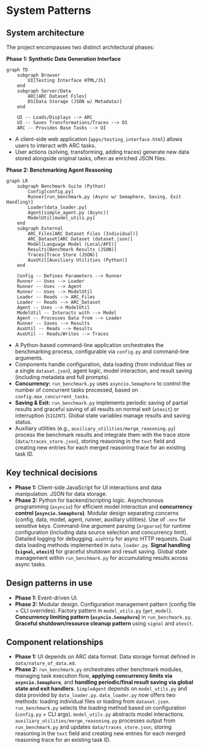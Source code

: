 # System Patterns

## System architecture

The project encompasses two distinct architectural phases:

**Phase 1: Synthetic Data Generation Interface**

```mermaid
graph TD
    subgraph Browser
        UI[Testing Interface HTML/JS]
    end
    subgraph Server/Data
        ARC[ARC Dataset Files]
        DS[Data Storage (JSON w/ Metadata)]
    end

    UI -- Loads/Displays --> ARC
    UI -- Saves Transformations/Traces --> DS
    ARC -- Provides Base Tasks --> UI
```
*   A client-side web application (`apps/testing_interface.html`) allows users to interact with ARC tasks.
*   User actions (solving, transforming, adding traces) generate new data stored alongside original tasks, often as enriched JSON files.

**Phase 2: Benchmarking Agent Reasoning**

```mermaid
graph LR
    subgraph Benchmark Suite (Python)
        Config[config.py]
        Runner[run_benchmark.py (Async w/ Semaphore, Saving, Exit Handling)]
        Loader[data_loader.py]
        Agent[simple_agent.py (Async)]
        ModelUtil[model_utils.py]
    end
    subgraph External
        ARC_Files[ARC Dataset Files (Individual)]
        ARC_Dataset[ARC Dataset (dataset.json)]
        Model[Language Model (Local/API)]
        Results[Benchmark Results (JSON)]
        Traces[Trace Store (JSON)]
        AuxUtil[Auxiliary Utilities (Python)]
    end

    Config -- Defines Parameters --> Runner
    Runner -- Uses --> Loader
    Runner -- Uses --> Agent
    Runner -- Uses --> ModelUtil
    Loader -- Reads --> ARC_Files
    Loader -- Reads --> ARC_Dataset
    Agent -- Uses --> ModelUtil
    ModelUtil -- Interacts with --> Model
    Agent -- Processes Data from --> Loader
    Runner -- Saves --> Results
    AuxUtil -- Reads --> Results
    AuxUtil -- Reads/Writes --> Traces
```
*   A Python-based command-line application orchestrates the benchmarking process, configurable via `config.py` and command-line arguments.
*   Components handle configuration, data loading (from individual files or a single `dataset.json`), agent logic, model interaction, and result saving (including metadata and full prompts).
*   **Concurrency:** `run_benchmark.py` uses `asyncio.Semaphore` to control the number of concurrent tasks processed, based on `config.max_concurrent_tasks`.
*   **Saving & Exit:** `run_benchmark.py` implements periodic saving of partial results and graceful saving of all results on normal exit (`atexit`) or interruption (`SIGINT`). Global state variables manage results and saving status.
*   Auxiliary utilities (e.g., `auxiliary_utilities/merge_reasoning.py`) process the benchmark results and integrate them with the trace store (`data/traces_store.json`), storing reasoning in the `text` field and creating new entries for each merged reasoning trace for an existing task ID.

## Key technical decisions

*   **Phase 1:** Client-side JavaScript for UI interactions and data manipulation. JSON for data storage.
*   **Phase 2:** Python for backend/scripting logic. Asynchronous programming (`asyncio`) for efficient model interaction and **concurrency control (`asyncio.Semaphore`)**. Modular design separating concerns (config, data, model, agent, runner, auxiliary utilities). Use of `.env` for sensitive keys. Command-line argument parsing (`argparse`) for runtime configuration (including data source selection and concurrency limit). Detailed logging for debugging. `aiohttp` for async HTTP requests. Dual data loading methods implemented in `data_loader.py`. **Signal handling (`signal`, `atexit`)** for graceful shutdown and result saving. Global state management within `run_benchmark.py` for accumulating results across async tasks.

## Design patterns in use

*   **Phase 1:** Event-driven UI.
*   **Phase 2:** Modular design. Configuration management pattern (config file + CLI overrides). Factory pattern in `model_utils.py` (`get_model`). **Concurrency limiting pattern (`asyncio.Semaphore`)** in `run_benchmark.py`. **Graceful shutdown/resource cleanup pattern** using `signal` and `atexit`.

## Component relationships

*   **Phase 1:** UI depends on ARC data format. Data storage format defined in `data/nature_of_data.md`.
*   **Phase 2:** `run_benchmark.py` orchestrates other benchmark modules, managing task execution flow, **applying concurrency limits via `asyncio.Semaphore`**, and **handling periodic/final result saving via global state and exit handlers**. `SimpleAgent` depends on `model_utils.py` and data provided by `data_loader.py`. `data_loader.py` now offers two methods: loading individual files or loading from `dataset.json`. `run_benchmark.py` selects the loading method based on configuration (`config.py` + CLI args). `model_utils.py` abstracts model interactions. `auxiliary_utilities/merge_reasoning.py` processes output from `run_benchmark.py` and updates `data/traces_store.json`, storing reasoning in the `text` field and creating new entries for each merged reasoning trace for an existing task ID.
